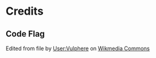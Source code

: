 # Credits

## Code Flag
Edited from file by [User:Vulphere](https://commons.wikimedia.org/wiki/User:Vulphere) on [Wikmedia Commons](https://commons.wikimedia.org/wiki/File:Darling_in_the_Franxx_logo.svg)
